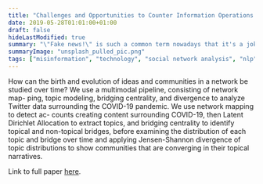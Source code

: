```yaml
---
title: "Challenges and Opportunities to Counter Information Operations Through Social Network Analysis and Theory"
date: 2019-05-28T01:01:00+01:00
draft: false
hideLastModified: true
summary: "\"Fake news!\" is such a common term nowadays that it's a joke. Misinformation and disinformation not so much, though the news..."
summaryImage: "unsplash_pulled_pic.png"
tags: ["misinformation", "technology", "social network analysis", "nlp", "natural language processing", "research"]
---
```



How can the birth and evolution of ideas and communities in a network
be studied over time? We use a multimodal pipeline, consisting of network map-
ping, topic modeling, bridging centrality, and divergence to analyze Twitter data
surrounding the COVID-19 pandemic. We use network mapping to detect ac-
counts creating content surrounding COVID-19, then Latent Dirichlet Allocation
to extract topics, and bridging centrality to identify topical and non-topical
bridges, before examining the distribution of each topic and bridge over time and
applying Jensen-Shannon divergence of topic distributions to show communities
that are converging in their topical narratives.

Link to full paper [here](https://www.cmu.edu/ideas-social-cybersecurity/events/conference-archive/2020papers/cultural-convergence-mcquillan.pdf).